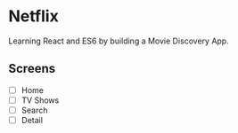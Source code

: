# Netflix

Learning React and ES6 by building a Movie Discovery App.

## Screens

- [ ] Home
- [ ] TV Shows
- [ ] Search
- [ ] Detail